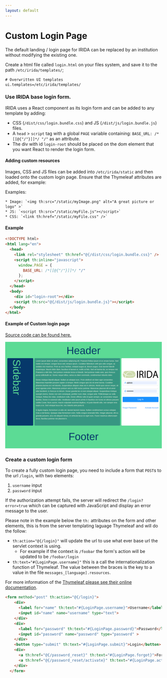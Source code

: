 ```yaml
---
layout: default
---
```



Custom Login Page
==========================================================

The default landing / login page for IRIDA can be replaced by an institution without modifying the existing one.

Create a html file called `login.html` on your files system, and save it to the path `/etc/irida/templates/`;

```properties
# Overwritten UI templates
ui.templates=/etc/irida/templates/
```

### Use IRIDA base login form.

IRIDA uses a React component as its login form and can be added to any template by adding:

 * CSS (`/dist/css/login.bundle.css`) and JS (`/dist/js/login.bundle.js`) files.
 * A `head` > `script` tag with a global `PAGE` variable containing: `BASE_URL: /*[[@{"/"}]]*/ "/"` as an attribute.
 * The div with id `login-root` should be placed on the dom element that you want React to render the login form.
 
#### Adding custom resources

Images, CSS and JS files can be added into `/etc/irida/static` and then loaded onto the custom login page.  Ensure that the Thymeleaf attributes are added, for example:

Examples:

    * Image: `<img th:src="/static/myImage.png" alt="A great picture or logo" >`
    * JS: `<script th:src="/static/myFile.js"></script>`
    * CSS: `<link th:href="/static/myFile.css" />`

#### Example

```html
<!DOCTYPE html>
<html lang="en">
  <head>
    <link rel="stylesheet" th:href="@{/dist/css/login.bundle.css}" />
    <script th:inline="javascript">
      window.PAGE = {
        BASE_URL: /*[[@{"/"}]]*/ "/"
      };
    </script>
  </head>
  <body>
    <div id="login-root"></div>
    <script th:src="@{/dist/js/login.bundle.js}"></script>
  </body>
</html>
```

#### Example of Custom login page

[Source code can be found here.](./custom-login.html.md)

![Custom Login Page](images/irida-custom-login.png)

### Create a custom login form

To create a fully custom login page, you need to include a form that `POST`s to the url `/login`, with two elements:
1. `username` input
1. `password` input

If the authorization attempt fails, the server will redirect the `/login?error=true` which can be captured with JavaScript and display an error message to the user.

Please note in the example below the `th:` attributes on the form and other elements, this is from the server templating laguage Thymeleaf and will do the follow:
* `th:action="@{/login}"` will update the url to use what ever base url the servlet context is using.
    * For example if the context is `/foobar` the form's action will be updated to be `/foobar/login`
* `th:text="#{LoginPage.username}"` this is a call the internationalization function of Thymeleaf. The value between the braces is the key to a value in the file `messages_[language].resources`.

For more information of the [Thymeleaf please see their online documentation](https://www.thymeleaf.org/doc/tutorials/3.0/usingthymeleaf.html).

```html
<form method="post" th:action="@{/login}">
    <div>
      <label for="name" th:text="#{LoginPage.username}">Username</label>
      <input id="name" name="username" type="text">
    </div>
    <div>
      <label for="password" th:text="#{LoginPage.password}">Password</label>
      <input id="password" name="password" type="password" >
    </div>
    <button type="submit" th:text="#{LoginPage.submit}">Login</button>
    <div>
      <a th:href="@{/password_reset}" th:text="#{LoginPage.forgot}">Forgot Password</a>
      <a th:href="@{/password_reset/activate}" th:text="#{LoginPage.activate}">Activate Account</a>
    </div>
  </form>
```